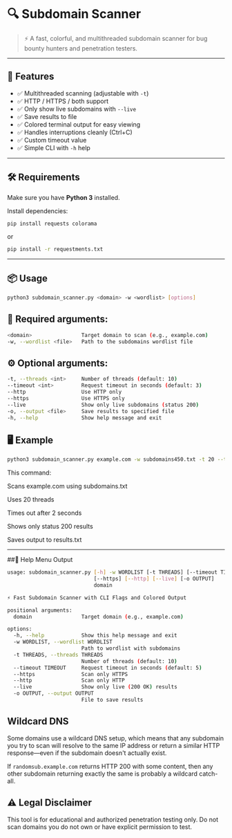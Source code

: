# 🔍 Subdomain Scanner

> ⚡ A fast, colorful, and multithreaded subdomain scanner for bug bounty hunters and penetration testers.

---

## 🚀 Features

- ✅ Multithreaded scanning (adjustable with `-t`)
- ✅ HTTP / HTTPS / both support
- ✅ Only show live subdomains with `--live`
- ✅ Save results to file
- ✅ Colored terminal output for easy viewing
- ✅ Handles interruptions cleanly (Ctrl+C)
- ✅ Custom timeout value
- ✅ Simple CLI with `-h` help

---

## 🛠 Requirements

Make sure you have **Python 3** installed.

Install dependencies:

```bash
pip install requests colorama
```
or
```bash
pip install -r requestments.txt
```

---



## 📦 Usage

```bash
python3 subdomain_scanner.py <domain> -w <wordlist> [options]
```

## 📌 Required arguments:

```bash
<domain>                Target domain to scan (e.g., example.com)
-w, --wordlist <file>   Path to the subdomains wordlist file
```

## ⚙️ Optional arguments:

```bash
-t, --threads <int>     Number of threads (default: 10)
--timeout <int>         Request timeout in seconds (default: 3)
--http                  Use HTTP only
--https                 Use HTTPS only
--live                  Show only live subdomains (status 200)
-o, --output <file>     Save results to specified file
-h, --help              Show help message and exit
```

## 🖥 Example

```bash
python3 subdomain_scanner.py example.com -w subdomains450.txt -t 20 --timeout 2 --live -o results.txt
```
This command:

Scans example.com using subdomains.txt

Uses 20 threads

Times out after 2 seconds

Shows only status 200 results

Saves output to results.txt

---

##💬 Help Menu Output

```bash
usage: subdomain_scanner.py [-h] -w WORDLIST [-t THREADS] [--timeout TIMEOUT]
                            [--https] [--http] [--live] [-o OUTPUT]
                            domain

⚡ Fast Subdomain Scanner with CLI Flags and Colored Output

positional arguments:
  domain                Target domain (e.g., example.com)

options:
  -h, --help            Show this help message and exit
  -w WORDLIST, --wordlist WORDLIST
                        Path to wordlist with subdomains
  -t THREADS, --threads THREADS
                        Number of threads (default: 10)
  --timeout TIMEOUT     Request timeout in seconds (default: 5)
  --https               Scan only HTTPS
  --http                Scan only HTTP
  --live                Show only live (200 OK) results
  -o OUTPUT, --output OUTPUT
                        File to save results
```

## Wildcard DNS

Some domains use a wildcard DNS setup, which means that any subdomain you try to scan will resolve to the same IP address or return a similar HTTP response—even if the subdomain doesn't actually exist.

If `randomsub.example.com` returns HTTP 200 with some content, then any other subdomain returning exactly the same is probably a wildcard catch-all.

## ⚠️ Legal Disclaimer
This tool is for educational and authorized penetration testing only.
Do not scan domains you do not own or have explicit permission to test.


